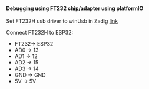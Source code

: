 #### Debugging using FT232 chip/adapter using platformIO

Set FT232H usb driver to winUsb in Zadig [link](https://zadig.akeo.ie)

Connect FT232H to ESP32:
* FT232->  ESP32
* AD0  ->  13
* AD1  ->  12
* AD2  ->  15
* AD3  ->  14
* GND  ->  GND
* 5V   ->  5V
